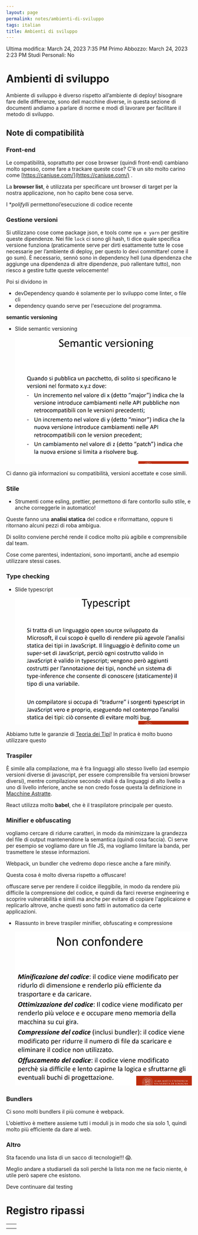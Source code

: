 ```yaml
---
layout: page
permalink: notes/ambienti-di-sviluppo
tags: italian
title: Ambienti di sviluppo
---
```


Ultima modifica: March 24, 2023 7:35 PM
Primo Abbozzo: March 24, 2023 2:23 PM
Studi Personali: No

# Ambienti di sviluppo

Ambiente di sviluppo è diverso rispetto all’ambiente di deploy! bisognare fare delle differenze, sono dell macchine diverse, in questa sezione di documenti andiamo a parlare di norme e modi di lavorare per facilitare il metodo di sviluppo.

## Note di compatibilità

### Front-end

Le compatibilità, soprattutto per cose browser (quindi front-end) cambiano molto spesso, come fare a trackare queste cose? C'è un sito molto carino come [https://caniuse.com/](https://caniuse.com/) .

La **browser list**, è utilizzata per specificare unt browser di target per la nostra applicazione, non ho capito bene cosa serve.

I **polifylli* permettonol’esecuzione di codice recente

### Gestione versioni

Si utilizzano cose come package json, e tools come `npm e yarn` per gesitire queste dipendenze. Nei file `lock` ci sono gli hash, ti dice quale specifica versione funziona (praticamente serve per dirti esattamente tutte le cose necessarie per l’ambiente di deploy, per questo lo devi committare! come il go sum). È necessario, sennò sono in dependency hell (una dipendenza che aggiunge una dipendenza di altre dipendenze, può rallentare tutto), non riesco a gestire tutte queste velocemente!

Poi si dividono in

- devDependency quando è solamente per lo sviluppo come linter, o file cli
- dependency quando serve per l'esecuzione del programma.

**semantic versioning**

- Slide semantic versioning

    <img src="/images/notes/image/universita/ex-notion/Ambienti di sviluppo/Untitled.png" alt="image/universita/ex-notion/Ambienti di sviluppo/Untitled">


Ci danno già informazioni su compatibilità, versioni accettate e cose simili.

### Stile

- Strumenti come esling, prettier, permettono di fare contorllo sullo stile, e anche correggerle in automatico!

Queste fanno una **analisi statica** del codice e riformattano, oppure ti ritornano alcuni pezzi di roba ambigua.

Di solito conviene perché rende il codice molto più agibile e comprensibile dal team.

Cose come parentesi, indentazioni, sono importanti, anche ad esempio utilizzare stessi cases.

### Type checking

- Slide typescript

    <img src="/images/notes/image/universita/ex-notion/Ambienti di sviluppo/Untitled 1.png" alt="image/universita/ex-notion/Ambienti di sviluppo/Untitled 1">


Abbiamo tutte le garanzie di [Teoria dei Tipi](/notes/teoria-dei-tipi)! In pratica è molto buono utilizzare questo

### Traspiler

È simile alla compilazione, ma è fra linguaggi allo stesso livello (ad esempio versioni diverse di javascript, per essere comprensibile fra versioni browser diversi), mentre compilazione secondo vitali è da linguaggi di alto livello a uno di livello inferiore, anche se non credo fosse questa la definizione in [Macchine Astratte](/notes/macchine-astratte).

React utilizza molto **babel**, che è il traspilatore principale per questo.

### Minifier e obfuscating

vogliamo cercare di ridurre caratteri, in modo da minimizzare la grandezza del file di output mantenendone la semantica (quindi cosa faccia). Ci serve per esempio se vogliamo dare un file JS, ma vogliamo limitare la banda, per trasmettere le stesse informazioni.

Webpack, un bundler che vedremo dopo riesce anche a fare minify.

Questa cosa è molto diversa rispetto a offuscare!

offuscare serve per rendere il coidce illeggibile, in modo da rendere più difficile la comprensione del codice, e quindi da farci reverse engineering e scoprire vulnerabilità e simili ma anche per evitare di copiare l'applicaione e replicarlo altrove, anche questi sono fatti in automatico da certe applicazioni.

- Riassunto in breve traspiler minifier, obfuscating e compressione

    <img src="/images/notes/image/universita/ex-notion/Ambienti di sviluppo/Untitled 2.png" alt="image/universita/ex-notion/Ambienti di sviluppo/Untitled 2">


### Bundlers

Ci sono molti bundlers il più comune è webpack.

L’obiettivo è mettere assieme tutti i moduli js in modo che sia solo 1, quindi molto più efficiente da dare al web.

### Altro

Sta facendo una lista di un sacco di tecnologie!!! 😱.

Meglio andare a studiarseli da soli perché la lista non me ne facio niente, è utile però sapere che esistono.

Deve continuare dal testing

# Registro ripassi

|  |  |
| --- | --- |
|  |  |
|  |  |